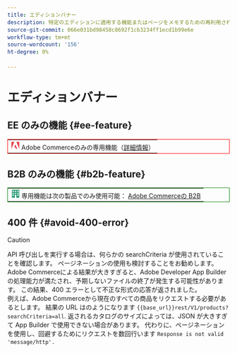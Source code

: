 ```yaml
---
title: エディションバナー
description: 特定のエディションに適用する機能またはページをメモするための再利用されたビジュアル要素
source-git-commit: 066e031bd98458c8692f1cb3234ff1ecd1b99e6e
workflow-type: tm+mt
source-wordcount: '156'
ht-degree: 0%

---
```


# エディションバナー

## EE のみの機能 {#ee-feature}

<table style="border:1px solid red">
<tr><td><img alt="Adobe Commerce機能" src="../assets/adobe-logo.svg" width="20" height="20" /> Adobe Commerceのみの専用機能（<a href="https://experienceleague.adobe.com/docs/commerce-admin/user-guides/home.html#product-editions">詳細情報</a>）</td></tr>
</table>

## B2B のみの機能 {#b2b-feature}

<table style="border:1px solid green">
<tr><td><img alt="Adobe Commerce機能" src="../assets/b2b.svg" width="20" height="20" /> 専用機能は次の製品でのみ使用可能： <a href="https://experienceleague.adobe.com/docs/commerce-admin/b2b/guide-overview.html">Adobe Commerceの B2B</a></td></tr>
</table>

## 400 件 {#avoid-400-error}

>[!CAUTION]
>
>API 呼び出しを実行する場合は、何らかの searchCriteria が使用されていることを確認します。 ページネーションの使用も検討することをお勧めします。 Adobe Commerceによる結果が大きすぎると、Adobe Developer App Builder の処理能力が満たされ、予期しないファイルの終了が発生する可能性があります。 この結果、400 エラーとして不正な形式の応答が返されました。\
> 例えば、Adobe Commerceから現在のすべての商品をリクエストする必要があるとします。 結果の URL はのようになります `{{base_url}}rest/V1/products?searchCriteria=all`. 返されるカタログのサイズによっては、JSON が大きすぎて App Builder で使用できない場合があります。 代わりに、ページネーションを使用し、回避するためにリクエストを数回行います `Response is not valid 'message/http'.`
